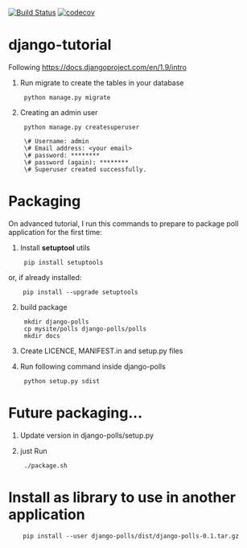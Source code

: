 [![Build Status](https://travis-ci.org/Alderian/django-tutorial.svg?branch=master)](https://travis-ci.org/Alderian/django-tutorial) [![codecov](https://codecov.io/gh/Alderian/django-tutorial/branch/master/graph/badge.svg)](https://codecov.io/gh/Alderian/django-tutorial)


# django-tutorial

Following https://docs.djangoproject.com/en/1.9/intro

1. Run migrate to create the tables in your database

        python manage.py migrate

2. Creating an admin user

        python manage.py createsuperuser

        \# Username: admin
        \# Email address: <your email>
        \# password: ********
        \# password (again): ********
        \# Superuser created successfully.

# Packaging

On advanced tutorial, I run this commands to prepare to package poll application for the first time:

1. Install __setuptool__ utils

        pip install setuptools

or, if already installed:

        pip install --upgrade setuptools

2. build package

        mkdir django-polls
        cp mysite/polls django-polls/polls
        mkdir docs

3. Create LICENCE, MANIFEST.in and setup.py files

4. Run following command inside django-polls

        python setup.py sdist

# Future packaging...

1. Update version in django-polls/setup.py
2. just Run

        ./package.sh

# Install as library to use in another application

        pip install --user django-polls/dist/django-polls-0.1.tar.gz
